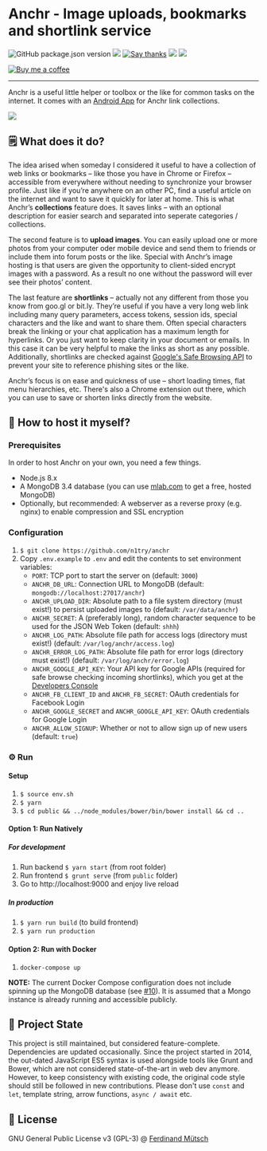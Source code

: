 # Anchr - Image uploads, bookmarks and shortlink service

![GitHub package.json version](https://img.shields.io/github/package-json/v/muety/anchr?style=flat-square)
[![](http://img.shields.io/liberapay/receives/muety.svg?logo=liberapay&style=flat-square)](https://liberapay.com/muety/)
[![Say thanks](https://img.shields.io/badge/SayThanks.io-%E2%98%BC-1EAEDB.svg?style=flat-square)](https://saythanks.io/to/n1try)
![](https://img.shields.io/github/license/muety/anchr?style=flat-square)
[![](https://img.shields.io/website.svg?url=https%3A%2F%anchr.io%2Fhealth&style=flat-square)](https://anchr.io)

[![Buy me a coffee](https://www.buymeacoffee.com/assets/img/custom_images/orange_img.png)](https://buymeacoff.ee/n1try)

---

Anchr is a useful little helper or toolbox or the like for common tasks on the internet. It comes with an [Android App](https://github.com/n1try/anchr-android) for Anchr link collections.

![](https://anchr.io/i/9w5si.png)

## 🗒 What does it do?
The idea arised when someday I considered it useful to have a collection of web links or bookmarks – like those you have in Chrome or Firefox – accessible from everywhere without needing to synchronize your browser profile. Just like if you’re anywhere on an other PC, find a useful article on the internet and want to save it quickly for later at home. This is what Anchr’s __collections__ feature does. It saves links – with an optional description for easier search and separated into seperate categories / collections.

The second feature is to __upload images__. You can easily upload one or more photos from your computer oder mobile device and send them to friends or include them into forum posts or the like. Special with Anchr’s image hosting is that users are given the opportunity to client-sided encrypt images with a password. As a result no one without the password will ever see their photos’ content.

The last feature are __shortlinks__ – actually not any different from those you know from goo.gl or bit.ly. They’re useful if you have a very long web link including many query parameters, access tokens, session ids, special characters and the like and want to share them. Often special characters break the linking or your chat application has a maximum length for hyperlinks. Or you just want to keep clarity in your document or emails. In this case it can be very helpful to make the links as short as any possible. Additionally, shortlinks are checked against [Google's Safe Browsing API](https://developers.google.com/safe-browsing/) to prevent your site to reference phishing sites or the like.

Anchr’s focus is on ease and quickness of use – short loading times, flat menu hierarchies, etc. There's also a Chrome extension out there, which you can use to save or shorten links directly from the website.

## 📡 How to host it myself?
### Prerequisites
In order to host Anchr on your own, you need a few things.
* Node.js 8.x
* A MongoDB 3.4 database (you can use [mlab.com](http://mlab.com) to get a free, hosted MongoDB)
* Optionally, but recommended: A webserver as a reverse proxy (e.g. nginx) to enable compression and SSL encryption

### Configuration
1. `$ git clone https://github.com/n1try/anchr`
2. Copy `.env.example` to `.env` and edit the contents to set environment variables:
    * `PORT`: TCP port to start the server on (default: `3000`)
    * `ANCHR_DB_URL`: Connection URL to MongoDB (default: `mongodb://localhost:27017/anchr`)
    * `ANCHR_UPLOAD_DIR`: Absolute path to a file system directory (must exist!) to persist uploaded images to (default: `/var/data/anchr`)
    * `ANCHR_SECRET`: A (preferably long), random character sequence to be used for the JSON Web Token (default: `shhh`)
    * `ANCHR_LOG_PATH`: Absolute file path for access logs (directory must exist!) (default:  `/var/log/anchr/access.log`)
    * `ANCHR_ERROR_LOG_PATH`: Absolute file path for error logs (directory must exist!) (default: `/var/log/anchr/error.log`)
    * `ANCHR_GOOGLE_API_KEY`: Your API key for Google APIs (required for safe browse checking incoming shortlinks), which you get at the [Developers Console](https://console.developers.google.com/apis/)
    * `ANCHR_FB_CLIENT_ID` and `ANCHR_FB_SECRET`: OAuth credentials for Facebook Login
    * `ANCHR_GOOGLE_SECRET` and `ANCHR_GOOGLE_API_KEY`: OAuth credentials for Google Login
    * `ANCHR_ALLOW_SIGNUP`: Whether or not to allow sign up of new users (default: `true`)

### ⚙️ Run
#### Setup
1. `$ source env.sh`
3. `$ yarn`
4. `$ cd public && ../node_modules/bower/bin/bower install && cd ..`
   
#### Option 1: Run Natively
##### For development
1. Run backend `$ yarn start` (from root folder)
2. Run frontend `$ grunt serve` (from `public` folder)
3. Go to http://localhost:9000 and enjoy live reload

##### In production
1. `$ yarn run build` (to build frontend)
2. `$ yarn run production`

#### Option 2: Run with Docker
1. `docker-compose up`

**NOTE:** The current Docker Compose configuration does not include spinning up the MongoDB database (see [#10](https://github.com/n1try/anchr/issues/10)). It is assumed that a Mongo instance is already running and accessible publicly. 

## 🧩 Project State
This project is still maintained, but considered feature-complete. Dependencies are updated occasionally. Since the project started in 2014, the out-dated JavaScript ES5 syntax is used alongside tools like Grunt and Bower, which are not considered state-of-the-art in web dev anymore. However, to keep consistency with existing code, the original code style should still be followed in new contributions. Please don't use `const` and `let`, template string, arrow functions, `async / await` etc.

## 📓 License
GNU General Public License v3 (GPL-3) @ [Ferdinand Mütsch](https://muetsch.io)
